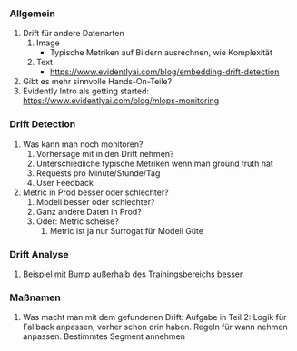 ### Allgemein
1. Drift für andere Datenarten
   1. Image
      * Typische Metriken auf Bildern ausrechnen, wie Komplexität  
   1. Text
      * https://www.evidentlyai.com/blog/embedding-drift-detection
1. Gibt es mehr sinnvolle Hands-On-Teile?
1. Evidently Intro als getting started: https://www.evidentlyai.com/blog/mlops-monitoring

### Drift Detection
1. Was kann man noch monitoren?
   1. Vorhersage mit in den Drift nehmen?
   1. Unterschiedliche typische Metriken wenn man ground truth hat
   1. Requests pro Minute/Stunde/Tag
   1. User Feedback
1. Metric in Prod besser oder schlechter?
   1. Modell besser oder schlechter?
   1. Ganz andere Daten in Prod?
   1. Oder: Metric scheise?
      1. Metric ist ja nur Surrogat für Modell Güte

### Drift Analyse    
1. Beispiel mit Bump außerhalb des Trainingsbereichs besser    


### Maßnamen
1. Was macht man mit dem gefundenen Drift: Aufgabe in Teil 2: Logik für Fallback anpassen, vorher schon drin haben. Regeln für wann nehmen anpassen. Bestimmtes Segment annehmen
